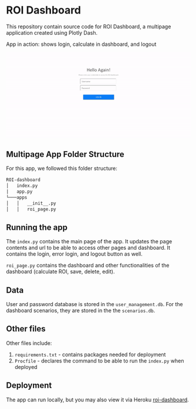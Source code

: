 # ROI Dashboard

This repository contain source code for ROI Dashboard, a multipage application created using Plotly Dash. 

App in action: shows login, calculate in dashboard, and logout

![](demo.gif)

## Multipage App Folder Structure

For this app, we followed this folder structure:

```
ROI-dashboard
│   index.py
|   app.py
└───apps
│   │   __init__.py
│   │   roi_page.py
```

## Running the app

The `index.py` contains the main page of the app. It updates the page contents and url to be able to access other pages and dashboard. It contains the login, error login, and logout button as well.

`roi_page.py` contains the dashboard and other functionalities of the dashboard (calculate ROI, save, delete, edit).

## Data

User and password database is stored in the `user_management.db`. For the dashboard scenarios, they are stored in the the `scenarios.db`.

## Other files

Other files include:
1. `requirements.txt` - contains packages needed for deployment
2. `Procfile` - declares the command to be able to run the `index.py` when deployed

## Deployment

The app can run locally, but you may also view it via Heroku [roi-dashboard](https://roi-dashboard.herokuapp.com/).
